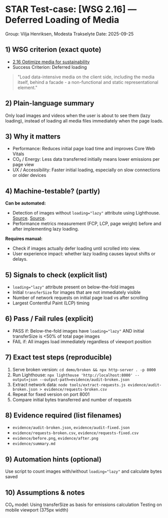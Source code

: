 # STAR Test-case: [WSG 2.16] — Deferred Loading of Media

Group: Vilja Henriksen, Modesta Trakselyte
Date: 2025-09-25

## 1) WSG criterion (exact quote)
- [2.16 Optimize media for sustainability](https://w3c.github.io/sustainableweb-wsg/#optimize-media-for-sustainability)
- Success Criterion: Deferred loading
> "Load data-intensive media on the client side, including the media itself, behind a facade - a non-functional and static representational element."

## 2) Plain-language summary
Only load images and videos when the user is about to see them (lazy loading), instead of loading all media files immediately when the page loads.

## 3) Why it matters
- Performance: Reduces initial page load time and improves Core Web Vitals
- CO₂ / Energy: Less data transferred initially means lower emissions per page view
- UX / Accessibility: Faster initial loading, especially on slow connections or older devices

## 4) Machine-testable? (partly)
**Can be automated:**
- Detection of images without `loading="lazy"` attribute using Lighthouse. [Source](https://web.dev/articles/browser-level-image-lazy-loading). [Source](https://developer.mozilla.org/en-US/docs/Web/Performance/Guides/Lazy_loading#images_and_iframes).
- Performance metrics measurement (FCP, LCP, page weight) before and after implementing lazy loading.

**Requires manual:**
- Check if images actually defer loading until scrolled into view.
- User experience impact: whether lazy loading causes layout shifts or delays.

## 5) Signals to check (explicit list)
- `loading="lazy"` attribute present on below-the-fold images
- Initial `transferSize` for images that are not immediately visible
- Number of network requests on initial page load vs after scrolling
- Largest Contentful Paint (LCP) timing

## 6) Pass / Fail rules (explicit)
- PASS if: Below-the-fold images have `loading="lazy"` AND initial transferSize is <50% of total page images
- FAIL if: All images load immediately regardless of viewport position

## 7) Exact test steps (reproducible)
1. Serve broken version: `cd demo/broken && npx http-server . -p 8000`
2. Run Lighthouse: `npx lighthouse 'http://localhost:8000' --output=json --output-path=evidence/audit-broken.json`
3. Extract network data: `node tools/extract-requests.js evidence/audit-broken.json > evidence/requests-broken.csv`
4. Repeat for fixed version on port 8001
5. Compare initial bytes transferred and number of requests

## 8) Evidence required (list filenames)
- `evidence/audit-broken.json`, `evidence/audit-fixed.json`
- `evidence/requests-broken.csv`, `evidence/requests-fixed.csv` 
- `evidence/before.png`, `evidence/after.png`
- `evidence/summary.md`

## 9) Automation hints (optional)
Use script to count images with/without `loading="lazy"` and calculate bytes saved

## 10) Assumptions & notes
CO₂ model: Using transferSize as basis for emissions calculation
Testing on mobile viewport (375px width)